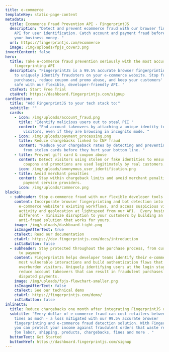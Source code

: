 ```yaml
---
title: e-commerce
templateKey: static-page-content
metadata:
  title: Ecommerce Fraud Prevention API - FingerprintJS
  description: "Detect and prevent ecommerce fraud with our browser fingerprinting
    API for user identification. Catch account and payment fraud before it costs
    your business money. "
  url: https://fingerprintjs.com/ecommerce
  image: /img/uploads/fpjs_cover3.png
invertContent: false
hero:
  title: Take e-commerce fraud prevention seriously with the most accurate browser
    fingerprinting API
  description: "FingerprintJS is a 99.5% accurate browser fingerprinting tool used
    to uniquely identify fraudsters on your e-commerce website. Stop fraudulent
    purchases, reduce coupon and promo abuse, and keep your customers' accounts
    safe with our flexible, developer-friendly API. "
  ctaText: Start Free Trial
  ctaHref: https://dashboard.fingerprintjs.com/signup
cardSection:
  title: "Add FingerprintJS to your tech stack to:"
  subtitle: ""
  cards:
    - icon: /img/uploads/account_fraud.png
      title: "Identify malicious users out to steal PII "
      content: "End account takeovers by attaching a unique identity to your website's
        visitors, even if they are browsing in incognito mode. "
    - icon: /img/uploads/payment_processing.png
      title: Reduce chargebacks linked to CNP fraud
      content: "Reduce your chargeback rates by detecting and preventing purchases
        from stolen cards before they hurt your bottom line. "
    - title: Prevent gift card & coupon abuse
      content: Detect visitors using stolen or fake identities to ensure that your
        coupons and promotions are used legitimately by real customers.
      icon: /img/uploads/anonymous_user_identification.png
    - title: Avoid merchant penalties
      content: Stay within chargeback limits and avoid merchant penalties imposed by
        payment service providers.
      icon: /img/uploads/commerce.png
blocks:
  - subheader: Stop e-commerce fraud with our flexible developer tools
    content: Incorporate browser fingerprinting and bot detection into your
      e-commerce website's existing workflows, and access suspicious visitor
      activity and geolocation at lightspeed from our API.  Every business is
      different - minimize disruption to your customers by building an
      anti-fraud solution that works for yours.
    image: /img/uploads/dashboard-tight.png
    isImageAfterText: true
    ctaText: Read our documentation
    ctaUrl: https://dev.fingerprintjs.com/docs/introduction
    isCtaButton: false
  - subheader: Stay protected throughout the purchase process, from customer login
      to payment
    content: FingerprintJS helps developer teams identify their e-commerce site's
      most vulnerable interactions and build authentication flows that won't
      overburden visitors. Uniquely identifying users at the login stage will
      reduce account takeovers that can result in fraudulent purchases and
      disputed payments.
    image: /img/uploads/fpjs-flowchart-smaller.png
    isImageAfterText: false
    ctaText: See our technical demo
    ctaUrl: https://fingerprintjs.com/demo/
    isCtaButton: false
inlineCta:
  title: Reduce chargebacks one month after integrating FingerprintJS on your website.
  subtitle: "Every dollar of e-commerce fraud can cost retailers between 3 to 4
    times as much - a loss mitigated with our 99.5% accurate browser
    fingerprinting and e-commerce fraud detection solution. With FingerprintJS,
    you can protect your income against fraudulent orders that waste resources
    ƒon labor, shipping, products, chargebacks, fines and more . "
  buttonText: Get Started
  buttonHref: https://dashboard.fingerprintjs.com/signup
---
```

